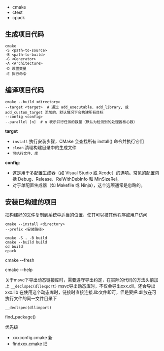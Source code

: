 
* cmake
* ctest
* cpack



## 生成项目代码


```shell
cmake
-S <path-to-source>
-B <path-to-build>
-G <Generator>
-A <Architecture>
-D 设置变量
-E 执行命令
```





## 编译项目代码


```shell
cmake --build <directory>
--target <target>  # 通过 add_executable, add_library, 或 add_custom_target 添加的，默认情况下会构建所有目标
--config <config>
--parallel [n]  # n 表示并行任务的数量（默认为检测到的处理器核心数）
```



**target**

- `install` 执行安装步骤，CMake 会查找所有 install() 命令并执行它们
- `clean` 清理构建目录中的生成文件
- `可执行文件、库`

**config**: 

- 这是用于多配置生成器（如 Visual Studio 或 Xcode）的选项。常见的配置包括 Debug、Release、RelWithDebInfo 和 MinSizeRel。
- 对于单配置生成器（如 Makefile 或 Ninja），这个选项通常是忽略的。



## 安装已构建的项目

把构建好的文件复制到系统中适当的位置，使其可以被其他程序或用户访问

```shell
cmake --install <directory> 
--prefix <安装路径>
```




```shell
cmake -S . -B build
cmake --build build
cd build
cpack
```


cmake --fresh

cmake --help

关于msvc下导出动态链接库时，需要遵守导出约定，在实际的代码的方法头前加上 `__declspec(dllexport)`
msvc导出动态库时，不仅会导出xxx.dll，还会导出xxx.lib
在使用这个动态库时，链接时直接连接.lib文件即可，但是要把.dll放在可执行文件的同一文件目录下

`__declspec(dllimport)`



find_package()

优先级

- xxxconfig.cmake 新
- findxxx.cmake 旧

